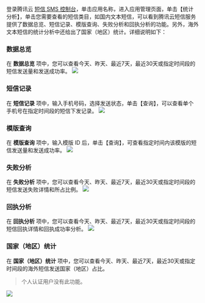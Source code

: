 登录腾讯云 [短信 SMS 控制台](https://console.cloud.tencent.com/smsv2)，单击应用名称，进入应用管理页面，单击【统计分析】，单击您需要查看的短信类目，如国内文本短信，可以看到腾讯云短信服务提供了数据总览、短信记录、模版查询、失败分析和回执分析的功能。另外，海外文本短信的统计分析中还给出了国家（地区）统计。详细说明如下：

### 数据总览
在 **数据总览** 项中，您可以查看今天、昨天、最近7天，最近30天或指定时间段的短信发送量和发送成功率。
![](//mc.qcloudimg.com/static/img/74aba72c0bad073d1504fab1a6417300/image.png)

### 短信记录
在 **短信记录** 项中，输入手机号码，选择发送状态，单击【查询】，可以查看单个手机号在指定时间段的短信下发记录。
![](//mc.qcloudimg.com/static/img/b3cd8d8cfb611591c5cf754f59315854/image.png)

### 模版查询
在 **模版查询** 项中，输入模版 ID 后，单击【查询】，可查看指定时间内该模版的短信发送量和发送成功率。
![](//mc.qcloudimg.com/static/img/b0878e4015d5381f199adc088098d79c/image.png)

### 失败分析
在 **失败分析** 项中，您可以查看今天、昨天、最近7天，最近30天或指定时间段的短信发送失败详情和所占比例。
![](//mc.qcloudimg.com/static/img/025611f17ca832adc60f3e40a05328e2/image.png)
### 回执分析
在 **回执分析** 项中，您可以查看今天、昨天、最近7天，最近30天或指定时间段的短信回执详情和回执成功率分析。
![](//mc.qcloudimg.com/static/img/1f43a0663a1135ab0b90c76cb24a292c/image.png)

### 国家（地区）统计
在 **国家（地区）统计** 项中，您可以查看今天、昨天、最近7天，最近30天或指定时间段的海外短信发送国家（地区）占比。
>个人认证用户没有此功能。

![](//mc.qcloudimg.com/static/img/11854ffbb639aeda54aebae9e91d593c/image.png)